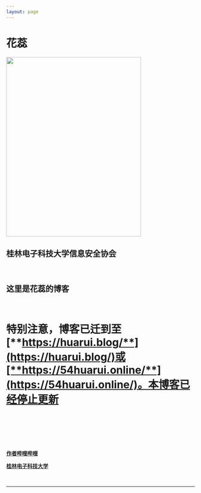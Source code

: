 ```yaml
---
layout: page
---
```


# 花蕊

<img src="https://54huarui.github.io/caihanlin.png" class="floatpic" width="360" height="480">

## 桂林电子科技大学信息安全协会
<br>


## <font color=''> 这里是花蕊的博客</font>


<br>

# 特别注意，博客已迁到至[**https://huarui.blog/**](https://huarui.blog/)或[**https://54huarui.online/**](https://54huarui.online/)。本博客已经停止更新



<br><br>

<br><br>

[**作者哔哩哔哩**](https://space.bilibili.com/143718508)

[**桂林电子科技大学**](https://space.bilibili.com/471773027)


<br>

---




